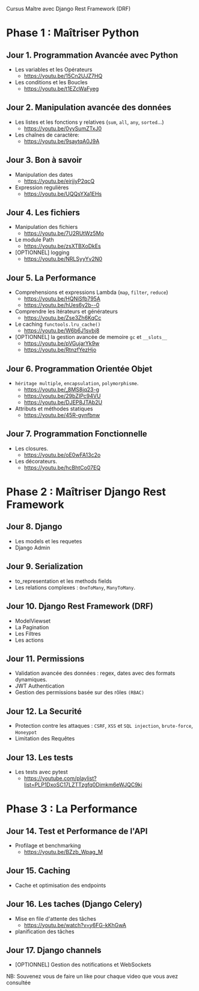 Cursus Maître avec Django Rest Framework (DRF)

Phase 1 : Maîtriser Python
==========================
Jour 1. Programmation Avancée avec Python
-----------------------------------------
- Les variables et les Opérateurs
    - https://youtu.be/15Cn2UJZ7HQ
- Les conditions et les Boucles
    - https://youtu.be/t1EZcWaFyeg

Jour 2. Manipulation avancée des données
----------------------------------------
- Les listes et les fonctions y relatives (`sum`, `all`, `any`, `sorted`...)
    - https://youtu.be/0yySumZTxJ0
- Les chaînes de caractère:
    - https://youtu.be/9saytqA0J9A

Jour 3. Bon à savoir
--------------------
- Manipulation des dates
    - https://youtu.be/eirjjyP2qcQ
- Expression regulières
    - https://youtu.be/UQQsYXa1EHs

Jour 4. Les fichiers
--------------------
- Manipulation des fichiers
    - https://youtu.be/7U2RUtWz5Mo
- Le module Path
    - https://youtu.be/zsXTBXoDkEs
- [OPTIONNEL] logging
    - https://youtu.be/NRLSyyYv2N0

Jour 5. La Performance
----------------------
- Comprehensions et expressions Lambda (`map`, `filter`, `reduce`)
    - https://youtu.be/HQNiSfb795A
    - https://youtu.be/hUes6y2b--0
- Comprendre les itérateurs et générateurs
    - https://youtu.be/Zse3Zh6KqCc
- Le caching `functools.lru_cache()`
    - https://youtu.be/W6b6J1svbj8
- [OPTIONNEL] la gestion avancée de memoire `gc` et `__slots__`
    - https://youtu.be/pVGujarYk9w
    - https://youtu.be/RtnzfYezHjo

Jour 6. Programmation Orientée Objet
------------------------------------
- `héritage multiple`, `encapsulation`, `polymorphisme`.
    - https://youtu.be/_8MS8jq23-g
    - https://youtu.be/29bZIPc94VU
    - https://youtu.be/DJEP8JTAb2U
- Attributs et méthodes statiques
    - https://youtu.be/45R-gynfbnw

Jour 7. Programmation Fonctionnelle
-----------------------------------
- Les closures.
    - https://youtu.be/oE0wFA13c2o
- Les décorateurs.
    - https://youtu.be/hcBhtCo07EQ


Phase 2 : Maîtriser Django Rest Framework
=========================================
Jour 8. Django
--------------
- Les models et les requetes
- Django Admin

Jour 9. Serialization
---------------------
- to_representation et les methods fields
- Les relations complexes : `OneToMany`, `ManyToMany`.

Jour 10. Django Rest Framework (DRF)
------------------------------------
- ModelViewset
- La Pagination
- Les Filtres
- Les actions

Jour 11. Permissions
--------------------
- Validation avancée des données : regex, dates avec des formats dynamiques.
- JWT Authentication
- Gestion des permissions basée sur des rôles `(RBAC)`

Jour 12. La Securité
--------------------
- Protection contre les attaques : `CSRF`, `XSS` et `SQL injection`, `brute-force`, `Honeypot`
- Limitation des Requêtes

Jour 13. Les tests
------------------
- Les tests avec pytest
    - https://youtube.com/playlist?list=PLP1DxoSC17LZTTzgfq0Dimkm6eWJQC9ki

Phase 3 : La Performance
========================
Jour 14. Test et Performance de l'API
-------------------------------------
- Profilage et benchmarking
    - https://youtu.be/BZzb_Wpag_M

Jour 15. Caching
----------------
- Cache et optimisation des endpoints

Jour 16. Les taches (Django Celery)
------------------------------------
- Mise en file d'attente des tâches
    - https://youtu.be/watch?v=y6FG-kKhGwA
- planification des tâches

Jour 17. Django channels
------------------------
- [OPTIONNEL] Gestion des notifications et WebSockets

NB: Souvenez vous de faire un like pour chaque video que vous avez consultée
